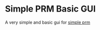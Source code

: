 # Simple PRM Basic GUI

A very simple and basic gui for [simple prm](https://github.com/johanneshiry/simple-prm)
